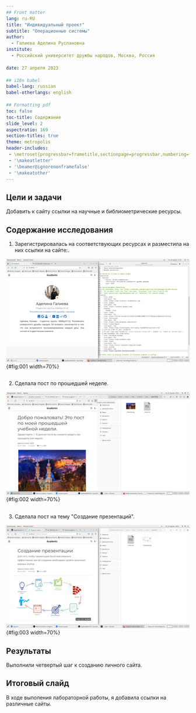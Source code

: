 ```yaml
---
## Front matter
lang: ru-RU
title: "Индивидуальный проект"
subtitle: "Операционные системы"
author:
  - Галиева Аделина Руслановна
institute:
  - Российский университет дружбы народов, Москва, Россия

date: 27 апреля 2023

## i18n babel
babel-lang: russian
babel-otherlangs: english

## Formatting pdf
toc: false
toc-title: Содержание
slide_level: 2
aspectratio: 169
section-titles: true
theme: metropolis
header-includes:
 - \metroset{progressbar=frametitle,sectionpage=progressbar,numbering=fraction}
 - '\makeatletter'
 - '\beamer@ignorenonframefalse'
 - '\makeatother'
---
```



## Цели и задачи


Добавить к сайту ссылки на научные и библиометрические ресурсы.



## Содержание исследования



1. Зарегистрировалась на соответствующих ресурсах и разместила на них ссылки на сайте:. 


![Ссылки](image/1.png){#fig:001 width=70%}


##


2. Сделала пост по прошедшей неделе. 


![Пост по прошедшей неделе](image/2.png){#fig:002 width=70%}


##


3. Сделала пост на тему "Создание презентаций". 


![Пост про презентации](image/3.png){#fig:003 width=70%}


## Результаты


Выполнили четвертый шаг к созданию личного сайта.


## Итоговый слайд


В ходе выполения лабораторной работы, я добавила ссылки на различные сайты.



